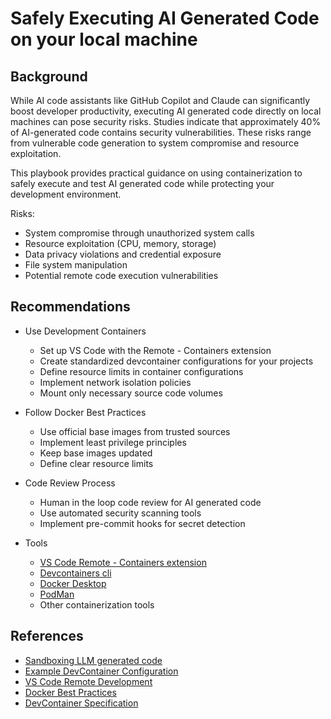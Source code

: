 # Safely Executing AI Generated Code on your local machine

## Background

While AI code assistants like GitHub Copilot and Claude can significantly boost developer
productivity, executing AI generated code directly on local machines can pose security
risks. Studies indicate that approximately 40% of AI-generated code contains security
vulnerabilities. These risks range from vulnerable code generation to system compromise and
resource exploitation.

This playbook provides practical guidance on using containerization to safely execute and test AI generated code while protecting your development environment.

Risks:
- System compromise through unauthorized system calls
- Resource exploitation (CPU, memory, storage)
- Data privacy violations and credential exposure
- File system manipulation
- Potential remote code execution vulnerabilities

## Recommendations
- Use Development Containers
    - Set up VS Code with the Remote - Containers extension
    - Create standardized devcontainer configurations for your projects
    - Define resource limits in container configurations
    - Implement network isolation policies
    - Mount only necessary source code volumes

- Follow Docker Best Practices
    - Use official base images from trusted sources
    - Implement least privilege principles
    - Keep base images updated
    - Define clear resource limits

- Code Review Process
    - Human in the loop code review for AI generated code
    - Use automated security scanning tools
    - Implement pre-commit hooks for secret detection

- Tools
    - [VS Code Remote - Containers extension](https://code.visualstudio.com/docs/remote/containers)
    - [Devcontainers cli](https://github.com/devcontainers/cli)
    - [Docker Desktop](https://www.docker.com/products/docker-desktop)
    - [PodMan](https://podman.io/)
    - Other containerization tools

## References
- [Sandboxing LLM generated code](https://hackernoon.com/introducing-llm-sandbox-securely-execute-llm-generated-code-with-ease)
- [Example DevContainer Configuration](https://github.com/Aider-AI/aider/pull/2905)
- [VS Code Remote Development](https://code.visualstudio.com/docs/remote/containers)
- [Docker Best Practices](https://docs.docker.com/build/building/best-practices/)
- [DevContainer Specification](https://containers.dev/)
